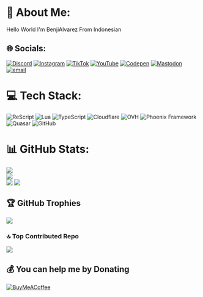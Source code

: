 # 💫 About Me:
Hello World I'm BenjiAlvarez From Indonesian


## 🌐 Socials:
[![Discord](https://img.shields.io/badge/Discord-%237289DA.svg?logo=discord&logoColor=white)](https://discord.gg/https://discord.gg/NgnFjNXF) [![Instagram](https://img.shields.io/badge/Instagram-%23E4405F.svg?logo=Instagram&logoColor=white)](https://instagram.com/RizallRK) [![TikTok](https://img.shields.io/badge/TikTok-%23000000.svg?logo=TikTok&logoColor=white)](https://tiktok.com/@BenjiAlvarez123) [![YouTube](https://img.shields.io/badge/YouTube-%23FF0000.svg?logo=YouTube&logoColor=white)](https://youtube.com/@@benjialvarez) [![Codepen](https://img.shields.io/badge/Codepen-000000?logo=codepen&logoColor=white)](https://codepen.io/https://www.dmca.com/r/1qerm1y) [![Mastodon](https://img.shields.io/badge/-MASTODON-%232B90D9?logo=mastodon&logoColor=white)](https://mastodon.social/@BenjiAlvarez) [![email](https://img.shields.io/badge/Email-D14836?logo=gmail&logoColor=white)](mailto:rizal.krisyanto@gmail.com) 

# 💻 Tech Stack:
![ReScript](https://img.shields.io/badge/rescript-%2314162c?style=flat&logo=rescript&logoColor=e34c4c) ![Lua](https://img.shields.io/badge/lua-%232C2D72.svg?style=flat&logo=lua&logoColor=white) ![TypeScript](https://img.shields.io/badge/typescript-%23007ACC.svg?style=flat&logo=typescript&logoColor=white) ![Cloudflare](https://img.shields.io/badge/Cloudflare-F38020?style=flat&logo=Cloudflare&logoColor=white) ![OVH](https://img.shields.io/badge/ovh-%23123F6D.svg?style=flat&logo=ovh&logoColor=#123F6D) ![Phoenix Framework](https://img.shields.io/badge/phoenixframework-%23FD4F00.svg?style=flat&logo=phoenixframework&logoColor=black) ![Quasar](https://img.shields.io/badge/Quasar-16B7FB?style=flat&logo=quasar&logoColor=black) ![GitHub](https://img.shields.io/badge/github-%23121011.svg?style=flat&logo=github&logoColor=white)
# 📊 GitHub Stats:
![](https://github-readme-stats.vercel.app/api?username=BenjiAlvarez&theme=highcontrast&hide_border=false&include_all_commits=false&count_private=false)<br/>
![](https://nirzak-streak-stats.vercel.app/?user=BenjiAlvarez&theme=highcontrast&hide_border=false)<br/>
![](https://github-readme-stats.vercel.app/api/top-langs/?username=BenjiAlvarez&theme=highcontrast&hide_border=false&include_all_commits=false&count_private=false&layout=compact)
![](https://www.dmca.com/r/1qerm1y)


## 🏆 GitHub Trophies
![](https://github-profile-trophy.vercel.app/?username=BenjiAlvarez&theme=radical&no-frame=false&no-bg=true&margin-w=4)

### 🔝 Top Contributed Repo
![](https://github-contributor-stats.vercel.app/api?username=BenjiAlvarez&limit=5&theme=dark&combine_all_yearly_contributions=true)

  ## 💰 You can help me by Donating
  [![BuyMeACoffee](https://img.shields.io/badge/Buy%20Me%20a%20Coffee-ffdd00?style=for-the-badge&logo=buy-me-a-coffee&logoColor=black)](https://buymeacoffee.com/bagibagi.co/BenjiAlvarez) 

  
<!-- Proudly created with GPRM ( https://gprm.itsvg.in ) -->
